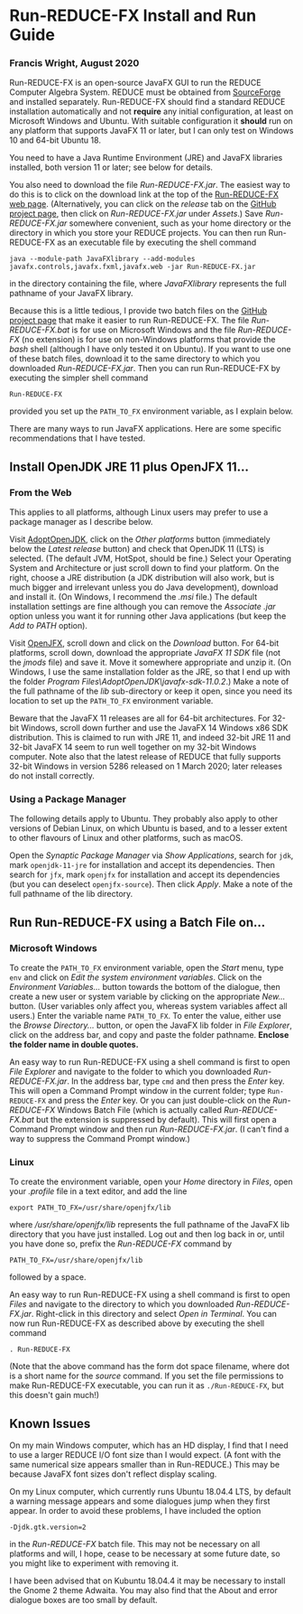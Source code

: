 # Run-REDUCE-FX Install and Run Guide

### Francis Wright, August 2020

Run-REDUCE-FX is an open-source JavaFX GUI to run the REDUCE Computer
Algebra System.  REDUCE must be obtained from
[SourceForge](https://sourceforge.net/projects/reduce-algebra/) and
installed separately.  Run-REDUCE-FX should find a standard REDUCE
installation automatically and not **require** any initial
configuration, at least on Microsoft Windows and Ubuntu.  With
suitable configuration it **should** run on any platform that supports
JavaFX 11 or later, but I can only test on Windows 10 and 64-bit
Ubuntu 18.

You need to have a Java Runtime Environment (JRE) and JavaFX libraries
installed, both version 11 or later; see below for details.

You also need to download the file *Run-REDUCE-FX.jar*.  The easiest
way to do this is to click on the download link at the top of the
[Run-REDUCE-FX web page](https://fjwright.github.io/Run-REDUCE-FX/).
(Alternatively, you can click on the *release* tab on the [GitHub
project page](https://github.com/fjwright/Run-REDUCE-FX), then click
on *Run-REDUCE-FX.jar* under *Assets*.)  Save *Run-REDUCE-FX.jar*
somewhere convenient, such as your home directory or the directory in
which you store your REDUCE projects.  You can then run Run-REDUCE-FX
as an executable file by executing the shell command

    java --module-path JavaFXlibrary --add-modules javafx.controls,javafx.fxml,javafx.web -jar Run-REDUCE-FX.jar

in the directory containing the file, where *JavaFXlibrary* represents
the full pathname of your JavaFX library.

Because this is a little tedious, I provide two batch files on the
[GitHub project page](https://github.com/fjwright/Run-REDUCE-FX) that
make it easier to run Run-REDUCE-FX.  The file *Run-REDUCE-FX.bat* is
for use on Microsoft Windows and the file *Run-REDUCE-FX* (no
extension) is for use on non-Windows platforms that provide the *bash*
shell (although I have only tested it on Ubuntu).  If you want to use
one of these batch files, download it to the same directory to which
you downloaded *Run-REDUCE-FX.jar*.  Then you can run Run-REDUCE-FX by
executing the simpler shell command

    Run-REDUCE-FX

provided you set up the `PATH_TO_FX` environment variable, as I
explain below.

There are many ways to run JavaFX applications.  Here are some
specific recommendations that I have tested.


## Install OpenJDK JRE 11 plus OpenJFX 11...

### From the Web

This applies to all platforms, although Linux users may prefer to use
a package manager as I describe below.

Visit [AdoptOpenJDK](https://adoptopenjdk.net/), click on the *Other
platforms* button (immediately below the *Latest release* button) and
check that OpenJDK 11 (LTS) is selected.  (The default JVM, HotSpot,
should be fine.)  Select your Operating System and Architecture or
just scroll down to find your platform.  On the right, choose a JRE
distribution (a JDK distribution will also work, but is much bigger
and irrelevant unless you do Java development), download and install
it.  (On Windows, I recommend the *.msi* file.)  The default
installation settings are fine although you can remove the *Associate
.jar* option unless you want it for running other Java applications
(but keep the *Add to PATH* option).

Visit [OpenJFX](https://openjfx.io/), scroll down and click on the
*Download* button.  For 64-bit platforms, scroll down, download the
appropriate *JavaFX 11 SDK* file (not the *jmods* file) and save it.
Move it somewhere appropriate and unzip it.  (On Windows, I use the
same installation folder as the JRE, so that I end up with the folder
*Program Files\AdoptOpenJDK\javafx-sdk-11.0.2*.)  Make a note of the
full pathname of the *lib* sub-directory or keep it open, since you
need its location to set up the `PATH_TO_FX` environment variable.

Beware that the JavaFX 11 releases are all for 64-bit architectures.
For 32-bit Windows, scroll down further and use the JavaFX 14 Windows
x86 SDK distribution.  This is claimed to run with JRE 11, and indeed
32-bit JRE 11 and 32-bit JavaFX 14 seem to run well together on my
32-bit Windows computer.  Note also that the latest release of REDUCE
that fully supports 32-bit Windows in version 5286 released on 1 March
2020; later releases do not install correctly.

### Using a Package Manager

The following details apply to Ubuntu.  They probably also apply to
other versions of Debian Linux, on which Ubuntu is based, and to a
lesser extent to other flavours of Linux and other platforms, such as
macOS.

Open the *Synaptic Package Manager* via *Show Applications*, search
for `jdk`, mark `openjdk-11-jre` for installation and accept its
dependencies.  Then search for `jfx`, mark `openjfx` for installation
and accept its dependencies (but you can deselect `openjfx-source`).
Then click *Apply*.  Make a note of the full pathname of the lib
directory.


## Run Run-REDUCE-FX using a Batch File on...

### Microsoft Windows

To create the `PATH_TO_FX` environment variable, open the *Start*
menu, type `env` and click on *Edit the system environment variables*.
Click on the *Environment Variables...* button towards the bottom of
the dialogue, then create a new user or system variable by clicking on
the appropriate *New...* button.  (User variables only affect you,
whereas system variables affect all users.)  Enter the variable name
`PATH_TO_FX`.  To enter the value, either use the *Browse
Directory...* button, or open the JavaFX lib folder in *File
Explorer*, click on the address bar, and copy and paste the folder
pathname.  **Enclose the folder name in double quotes.**

An easy way to run Run-REDUCE-FX using a shell command is first to
open *File Explorer* and navigate to the folder to which you
downloaded *Run-REDUCE-FX.jar*.  In the address bar, type `cmd` and
then press the *Enter* key.  This will open a Command Prompt window in
the current folder; type `Run-REDUCE-FX` and press the *Enter* key.
Or you can just double-click on the *Run-REDUCE-FX* Windows Batch File
(which is actually called *Run-REDUCE-FX.bat* but the extension is
suppressed by default). This will first open a Command Prompt window
and then run *Run-REDUCE-FX.jar*.  (I can't find a way to suppress the
Command Prompt window.)

### Linux

To create the environment variable, open your *Home* directory in
*Files*, open your *.profile* file in a text editor, and add the line

    export PATH_TO_FX=/usr/share/openjfx/lib

where */usr/share/openjfx/lib* represents the full pathname of the
JavaFX lib directory that you have just installed.  Log out and then
log back in or, until you have done so, prefix the *Run-REDUCE-FX*
command by

    PATH_TO_FX=/usr/share/openjfx/lib

followed by a space.

An easy way to run Run-REDUCE-FX using a shell command is first to
open *Files* and navigate to the directory to which you downloaded
*Run-REDUCE-FX.jar*.  Right-click in this directory and select *Open
in Terminal*.  You can now run Run-REDUCE-FX as described above by
executing the shell command

    . Run-REDUCE-FX

(Note that the above command has the form dot space filename, where
dot is a short name for the *source* command.  If you set the file
permissions to make Run-REDUCE-FX executable, you can run it as
`./Run-REDUCE-FX`, but this doesn't gain much!)


## Known Issues

On my main Windows computer, which has an HD display, I find that I
need to use a larger REDUCE I/O font size than I would expect.  (A
font with the same numerical size appears smaller than in Run-REDUCE.)
This may be because JavaFX font sizes don't reflect display scaling.

On my Linux computer, which currently runs Ubuntu 18.04.4 LTS, by
default a warning message appears and some dialogues jump when they
first appear.  In order to avoid these problems, I have included the
option

    -Djdk.gtk.version=2

in the *Run-REDUCE-FX* batch file.  This may not be necessary on all
platforms and will, I hope, cease to be necessary at some future date,
so you might like to experiment with removing it.

I have been advised that on Kubuntu 18.04.4 it may be necessary to
install the Gnome 2 theme Adwaita.  You may also find that the About
and error dialogue boxes are too small by default.
